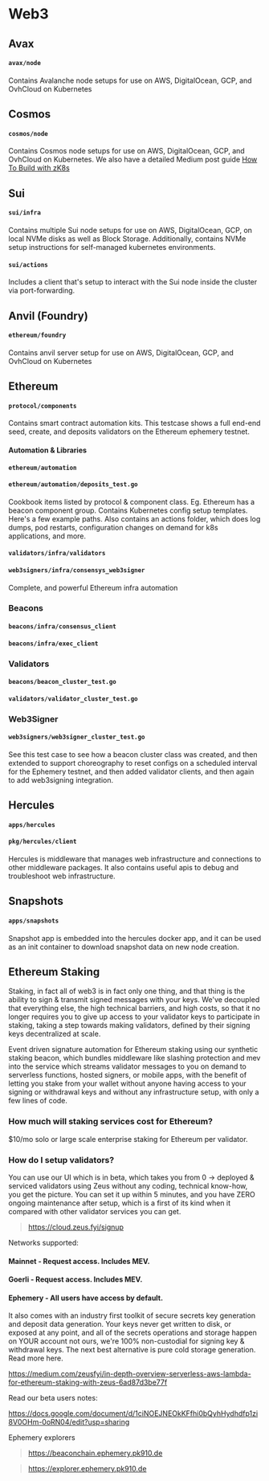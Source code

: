 # Web3 #

## Avax ##

#### ```avax/node``` ####

Contains Avalanche node setups for use on AWS, DigitalOcean, GCP, and OvhCloud on Kubernetes

## Cosmos ##

#### ```cosmos/node``` ####

Contains Cosmos node setups for use on AWS, DigitalOcean, GCP, and OvhCloud on Kubernetes. We also have a detailed Medium post
guide [How To Build with zK8s](https://medium.com/zeusfyi/how-to-build-on-zeus-f1e40e529377)

## Sui ##

#### ```sui/infra``` ####

Contains multiple Sui node setups for use on AWS, DigitalOcean, GCP, on local NVMe disks as well as Block Storage.
Additionally, contains NVMe setup instructions for self-managed kubernetes environments.

#### ```sui/actions``` ####

Includes a client that's setup to interact with the Sui node inside the cluster via port-forwarding.

## Anvil (Foundry) ##

#### ```ethereum/foundry```

Contains anvil server setup for use on AWS, DigitalOcean, GCP, and OvhCloud on Kubernetes

## Ethereum ##

#### ```protocol/components```

Contains smart contract automation kits. This testcase shows a full end-end seed, create, and deposits validators on the
Ethereum ephemery testnet.

#### Automation & Libraries

#### ```ethereum/automation```

#### ```ethereum/automation/deposits_test.go ```

Cookbook items listed by protocol & component class. Eg. Ethereum has a beacon component group. Contains Kubernetes
config setup templates. Here's a few example paths. Also contains an actions folder, which does log dumps, pod restarts,
configuration changes on demand for k8s applications, and more.

#### ```validators/infra/validators```

#### ```web3signers/infra/consensys_web3signer```

Complete, and powerful Ethereum infra automation

### Beacons ###

#### ```beacons/infra/consensus_client```

#### ```beacons/infra/exec_client```

### Validators ###

#### ```beacons/beacon_cluster_test.go ```

#### ```validators/validator_cluster_test.go ```

### Web3Signer ###

#### ```web3signers/web3signer_cluster_test.go ```

See this test case to see how a beacon cluster class was created, and then extended to support choreography to reset
configs on a scheduled interval for the Ephemery testnet, and then added validator clients, and then again to add
web3signing integration.

## Hercules ##

#### ```apps/hercules``` ####

#### ```pkg/hercules/client```

Hercules is middleware that manages web infrastructure and connections to other middleware packages. It also contains
useful apis to debug and troubleshoot web infrastructure.

## Snapshots ##

#### ```apps/snapshots``` ####

Snapshot app is embedded into the hercules docker app, and it can be used as an init container to download snapshot data
on new node creation.

## Ethereum Staking ##

Staking, in fact all of web3 is in fact only one thing, and that thing is the ability to sign & transmit signed messages
with your keys. We've decoupled that everything else, the high technical barriers, and high costs, so that it no longer
requires you to give up access to your validator keys to participate in staking, taking a step towards making
validators, defined by their signing keys decentralized at scale.

Event driven signature automation for Ethereum staking using our synthetic staking beacon, which bundles middleware like
slashing protection and mev into the service which streams validator messages to you on demand to serverless functions,
hosted signers, or mobile apps, with the benefit of letting you stake from your wallet without anyone having access to
your signing or withdrawal keys and without any infrastructure setup, with only a few lines of code.

### How much will staking services cost for Ethereum?

$10/mo solo or large scale enterprise staking for Ethereum per validator.

### How do I setup validators?

You can use our UI which is in beta, which takes you from 0 -> deployed & serviced validators using Zeus without any
coding, technical know-how, you get the picture. You can set it up within 5 minutes, and you have ZERO ongoing
maintenance after setup, which is a first of its kind when it compared with other validator services you can get.

> https://cloud.zeus.fyi/signup

Networks supported:

#### Mainnet - Request access. Includes MEV.

#### Goerli - Request access. Includes MEV.

#### Ephemery - All users have access by default.

It also comes with an industry first toolkit of secure secrets key generation and deposit data generation. Your keys
never get written to disk, or exposed at any point, and all of the secrets operations and storage happen on YOUR account
not ours, we're 100% non-custodial for signing key & withdrawal keys. The next best alternative is pure cold storage
generation. Read more here.

https://medium.com/zeusfyi/in-depth-overview-serverless-aws-lambda-for-ethereum-staking-with-zeus-6ad87d3be77f

Read our beta users notes:

https://docs.google.com/document/d/1ciNOEJNEOkKFfhi0bQyhHydhdfp1zi8V0OHm-0oRN04/edit?usp=sharing

Ephemery explorers

> https://beaconchain.ephemery.pk910.de

> https://explorer.ephemery.pk910.de

